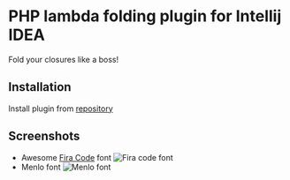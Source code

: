 PHP lambda folding plugin for Intellij IDEA
===============

Fold your closures like a boss!

## Installation
Install plugin from [repository](https://plugins.jetbrains.com/plugin/8477)

## Screenshots
* Awesome [Fira Code](https://github.com/tonsky/FiraCode) font
![Fira code font](https://plugins.jetbrains.com/files/8477/screenshot_16008.png)
* Menlo font
![Menlo font](https://plugins.jetbrains.com/files/8477/screenshot_16011.png)